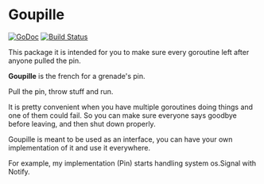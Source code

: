 Goupille
========

[![GoDoc](https://godoc.org/github.com/azr/goupille?status.png)](https://godoc.org/github.com/azr/goupille)
[![Build Status](https://travis-ci.org/azr/goupille.svg?branch=master)](https://travis-ci.org/azr/goupille)

This package it is intended for you to make
sure every goroutine left after anyone pulled the pin.

**Goupille** is the french for a grenade's pin.

Pull the pin, throw stuff and run.


It is pretty convenient when you have multiple goroutines
doing things and one of them could fail. So you
can make sure everyone says goodbye before leaving, and then shut down properly.

Goupille is meant to be used as an interface, you can have your own implementation of it and use it everywhere.

For example, my implementation (Pin) starts handling system os.Signal with Notify.
